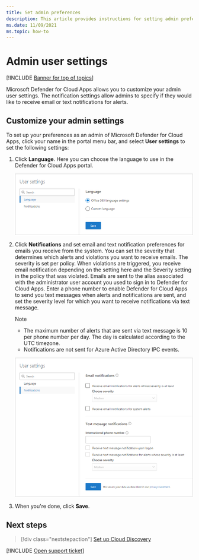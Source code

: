 ```yaml
---
title: Set admin preferences 
description: This article provides instructions for setting admin preferences in Defender for Cloud Apps.
ms.date: 11/09/2021
ms.topic: how-to
---
```

# Admin user settings

[!INCLUDE [Banner for top of topics](includes/banner.md)]

Microsoft Defender for Cloud Apps allows you to customize your admin user settings. The notification settings allow admins to specify if they would like to receive email or text notifications for alerts.

## Customize your admin settings

To set up your preferences as an admin of Microsoft Defender for Cloud Apps, click your name in the portal menu bar, and select **User settings** to set the following settings:

1. Click **Language**. Here you can choose the language to use in the Defender for Cloud Apps portal.

    ![custom user settings.](media/custom-language-settings.png)

2. Click **Notifications** and set email and text notification preferences for emails you receive from the system. You can set the severity that determines which alerts and violations you want to receive emails. The severity is set per policy. When violations are triggered, you receive email notification depending on the setting here and the Severity setting in the policy that was violated. Emails are sent to the alias associated with the administrator user account you used to sign in to Defender for Cloud Apps. Enter a phone number to enable Defender for Cloud Apps to send you text messages when alerts and notifications are sent, and set the severity level for which you want to receive notifications via text message.

    > [!NOTE]
    >
    > - The maximum number of alerts that are sent via text message is 10 per phone number per day. The day is calculated according to the UTC timezone.
    > - Notifications are not sent for Azure Active Directory IPC events.

    ![notification settings.](media/notification-settings.png)

3. When you're done, click **Save**.

## Next steps

> [!div class="nextstepaction"]
> [Set up Cloud Discovery](set-up-cloud-discovery.md)

[!INCLUDE [Open support ticket](includes/support.md)]
